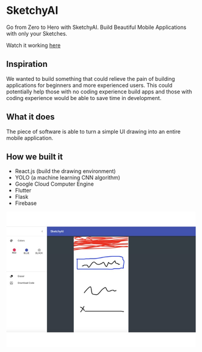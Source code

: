# SketchyAI
Go from Zero to Hero with SketchyAI. Build Beautiful Mobile Applications with only your Sketches.

Watch it working [here](https://www.linkedin.com/posts/phodonou_vandyhacks-cool-futureisnow-activity-6465127723957387264-ELu2)

## Inspiration
We wanted to build something that could relieve the pain of building applications for beginners and more experienced users. This could potentially help those with no coding experience build apps and those with coding experience would be able to save time in development.

## What it does
The piece of software is able to turn a simple UI drawing into an entire mobile application.

## How we built it
- React.js (build the drawing environment)
- YOLO (a machine learning CNN algorithm)
- Google Cloud Computer Engine
- Flutter
- Flask
- Firebase

![Preview](images/reactapp.jpg)

